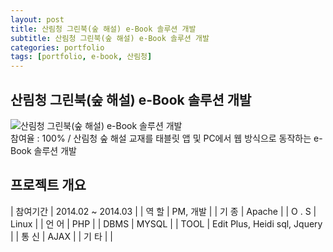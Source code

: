 ```yaml
---
layout: post
title: 산림청 그린북(숲 해설) e-Book 솔루션 개발
subtitle: 산림청 그린북(숲 해설) e-Book 솔루션 개발
categories: portfolio
tags: [portfolio, e-book, 산림청]
---
```

## 산림청 그린북(숲 해설) e-Book 솔루션 개발
![산림청 그린북(숲 해설) e-Book 솔루션 개발](http://erome.co.kr/wp/wp-content/uploads/2016/05/template_05.jpg)  
참여율 : 100% / 산림청 숲 해설 교재를 태블릿 앱 및 PC에서 웹 방식으로 동작하는 e-Book 솔루션 개발

## 프로젝트 개요

| 참여기간 | 2014.02 ~ 2014.03 |
| 역 할 | PM, 개발 |
| 기 종 | Apache |
| O . S | Linux |
| 언 어 | PHP |
| DBMS | MYSQL |
| TOOL | Edit Plus, Heidi sql, Jquery |
| 통 신 | AJAX |
| 기 타 |  |

